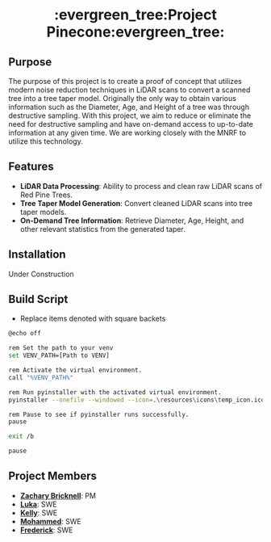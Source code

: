 <h1 align="center">
  :evergreen_tree:Project Pinecone:evergreen_tree:
</h1>

## Purpose
The purpose of this project is to create a proof of concept that utilizes modern noise reduction techniques in LiDAR scans to convert a scanned tree into a tree taper model.
Originally the only way to obtain various information such as the Diameter, Age, and Height of a tree was through destructive sampling. With this project, we aim to reduce or
eliminate the need for destructive sampling and have on-demand access to up-to-date information at any given time. We are working closely with the MNRF to utilize this technology.

## Features
- **LiDAR Data Processing**: Ability to process and clean raw LiDAR scans of Red Pine Trees.
- **Tree Taper Model Generation**: Convert cleaned LiDAR scans into tree taper models.
- **On-Demand Tree Information**: Retrieve Diameter, Age, Height, and other relevant statistics from the generated taper.

## Installation
Under Construction

## Build Script

- Replace items denoted with square backets 

```bash
@echo off

rem Set the path to your venv
set VENV_PATH=[Path to VENV]

rem Activate the virtual environment.
call "%VENV_PATH%"

rem Run pyinstaller with the activated virtual environment.
pyinstaller --onefile --windowed --icon=.\resources\icons\temp_icon.ico [Path to project_pinecone.py

rem Pause to see if pyinstaller runs successfully.
pause

exit /b

pause

```

## Project Members

- **[Zachary Bricknell](https://github.com/Zachary-Bricknell)**: PM
- **[Luka](https://github.com/lukanikolaisvili)**: SWE
- **[Kelly](https://github.com/kelly)**: SWE
- **[Mohammed](https://github.com/Mohammed)**: SWE
- **[Frederick](https://github.com/Frederick)**: SWE


